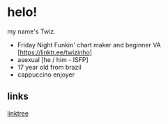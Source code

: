 # helo!
my name's Twiz.

- Friday Night Funkin' chart maker and beginner VA [https://linktr.ee/twizinho] 
- asexual [he / him - ISFP]
- 17 year old from brazil
- cappuccino enjoyer

## links
[linktree](https://linktr.ee/twizinho)
